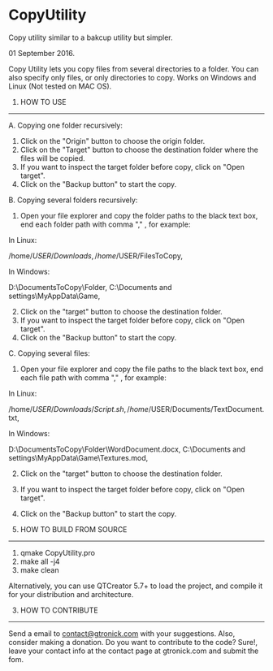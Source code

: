 # CopyUtility
Copy utility similar to a bakcup utility but simpler.

01 September 2016.

Copy Utility lets you copy files from several directories to a folder. You can also specify only files, or only directories to copy. Works on Windows and Linux (Not tested on MAC OS).

1. HOW TO USE
-------------------------------

A. Copying one folder recursively:

1. Click on the "Origin" button to choose the origin folder.
2. Click on the "Target" button to choose the destination folder where the files will be copied.
3. If you want to inspect the target folder before copy, click on "Open target".
4. Click on the "Backup button" to start the copy.

B. Copying several folders recursively:

1. Open your file explorer and copy the folder paths to the black text box, end each folder path with comma "," , for example: 

  In Linux: 

  /home/$USER/Downloads, 
  /home/$USER/FilesToCopy,
  
  In Windows:
  
  D:\DocumentsToCopy\Folder,
  C:\Documents and settings\MyAppData\Game,

2. Click on the "target" button to choose the destination folder.
3. If you want to inspect the target folder before copy, click on "Open target".
4. Click on the "Backup button" to start the copy.

C. Copying several files:

1. Open your file explorer and copy the file paths to the black text box, end each file path with comma "," , for example:

  In Linux:

  /home/$USER/Downloads/Script.sh,
  /home/$USER/Documents/TextDocument.txt,

  In Windows:

  D:\DocumentsToCopy\Folder\WordDocument.docx,
  C:\Documents and settings\MyAppData\Game\Textures.mod,

2. Click on the "target" button to choose the destination folder.
3. If you want to inspect the target folder before copy, click on "Open target".
4. Click on the "Backup button" to start the copy.

2. HOW TO BUILD FROM SOURCE
------------------------------------------------

1. qmake CopyUtility.pro
2. make all -j4
3. make clean

Alternatively, you can use QTCreator 5.7+ to load the project, and compile it for your distribution and architecture.

3. HOW TO CONTRIBUTE
------------------------------------------------

Send a email to contact@gtronick.com with your suggestions. Also, consider making a donation. 
Do you want to contribute to the code? Sure!, leave your contact info at the contact page at gtronick.com and submit the fom.
